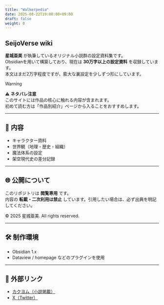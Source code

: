```yaml
---
title: "Walkerpedia"
date: 2025-08-22T19:00:00+09:00
draft: false
weight: 0
---
```


## SeijoVerse wiki

**星城亜美** が執筆しているオリジナル小説群の設定資料集です。  
Obsidianを用いて構築しており、現在は **30万字以上の設定資料** を収録しています。  
本文はまだ2万字程度ですが、膨大な裏設定を少しずつ形にしています。

>[!warning]
>⚠ **ネタバレ注意**  
>このサイトには作品の核心に触れる内容が含まれます。  
>初めて読む方は「作品別紹介」ページから入ることをおすすめします。

---

## 📖 内容

- キャラクター資料
- 世界観（地理・歴史・組織）
- 魔法体系の設定
- 架空現代史の差分記録

---

## 🌐 公開について

このリポジトリは **閲覧専用** です。  
内容の **転載・二次利用は禁止** しています。引用したい場合は、必ず出典を明記してください。

© 2025 星城亜美. All rights reserved.

---

## 🛠 制作環境

- Obsidian 1.x
- Dataview / homepage などのプラグインを使用

---

## 🔗 外部リンク

- [カクヨム（小説掲載）](https://kakuyomu.jp/users/seijo-ami)
- [X（Twitter）](https://x.com/Seijo_Ami)
